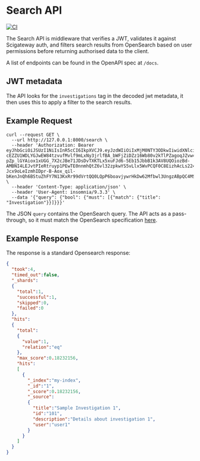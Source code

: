 # Search API

[![CI](https://github.com/icatproject/search_api/actions/workflows/main.yml/badge.svg?branch=main)](https://github.com/icatproject/search_api/actions/workflows/main.yml)

The Search API is middleware that verifies a JWT, validates it against Scigateway auth, and filters search results 
from OpenSearch based on user permissions before returning authorised data to the client.

A list of endpoints can be found in the OpenAPI spec at `/docs`.

## JWT metadata
The API looks for the `investigations` tag in the decoded jwt metadata, it then uses this to apply a filter to the search results.

## Example Request
```commandline
curl --request GET \
  --url http://127.0.0.1:8000/search \
  --header 'Authorization: Bearer eyJhbGciOiJSUzI1NiIsInR5cCI6IkpXVCJ9.eyJzdWIiOiIxMjM0NTY3ODkwIiwidXNlciI6InVzZXIxIiwiYWRtaW4iOnRydWUsImlhdCI6MTUxNjIzOTAyMiwiaW52ZXN0aWdhdGlvbnMiOlt7ImlkIjoiMTAxIn1dfQ.bHJcGR9CEzxnahv3PaSyNw9m2gScHg1NAnVXTZlTlBpnYMAdPpkeWEoOr2R55Sp3bA_t9tVYIM0ROgz3rmteyCbVhKCKG9vLbdFGvVtaGqPvEwLGM4ADw-cEZZU1WDLYGJwEW84tzvufMvlf9mLxNy3jrlfBA_bWFjZiDZz16Wb80v2kTlPZagoqJZvw4GUv4dxXlFFxp04ZqUQIxchpWUlvnNeGnsaUfoMmwbAqxOuyGSAAcYNRNhz_RNFWYybAR-pZp_lGYAiox1xUGG_7X2cJBe71JDsDvTXKTLx5xuFJd6-5Eb15JbbB1k3AV8UQOiozBd-AMBNI4LEJvtPIeRtruyp1PEwTE0nnmhQtZ6vl32zpkwYS5vLlx5WvPCQF0C8EizhAcLs224RM958EV0MKuOHKz-Jcx9oLeIzmhIDpr-B-Aox_qil-bKenJnQh6BStuZhFY7N13KxRr99dVrtQQ0LQpP6boavjywrHkDw62Mfbwl3UngzABpQC4MSj' \
  --header 'Content-Type: application/json' \
  --header 'User-Agent: insomnia/9.3.3' \
  --data '{"query": {"bool": {"must": [{"match": {"title": "Investigation"}}]}}}'
```
The JSON `query` contains the OpenSearch query. 
The API acts as a pass-through, so it must match the OpenSearch specification [here](https://opensearch.org/docs/latest/query-dsl/).


## Example Response
The response is a standard Opensearch response:
```json
{
  "took":4,
  "timed_out":false,
  "_shards":
  {
    "total":1,
    "successful":1,
    "skipped":0,
    "failed":0
  },
  "hits":
  {
    "total": 
    {
      "value":1,
      "relation":"eq"
    },
    "max_score":0.18232156,
    "hits":
    [
      {
        "_index":"my-index",
        "_id":"1",
        "_score":0.18232156,
        "_source":
        {
          "title":"Sample Investigation 1",
          "id":"101",
          "description":"Details about investigation 1",
          "user":"user1"
        }
      }
    ]
  }
}

```